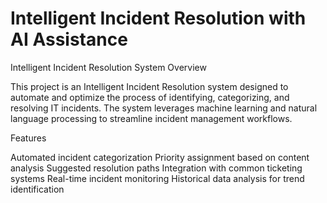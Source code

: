 # Intelligent Incident Resolution with AI Assistance
Intelligent Incident Resolution System
Overview

This project is an Intelligent Incident Resolution system designed to automate and optimize the process of identifying, categorizing, and resolving IT incidents. The system leverages machine learning and natural language processing to streamline incident management workflows.

Features

Automated incident categorization
Priority assignment based on content analysis
Suggested resolution paths
Integration with common ticketing systems
Real-time incident monitoring
Historical data analysis for trend identification
